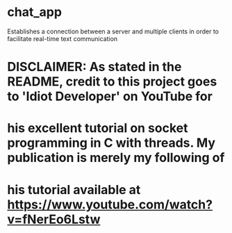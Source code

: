 # chat_app
Establishes a connection between a server and multiple clients in order to facilitate real-time text communication

# DISCLAIMER: As stated in the README, credit to this project goes to 'Idiot Developer' on YouTube for
# his excellent tutorial on socket programming in C with threads. My publication is merely my following of
# his tutorial available at https://www.youtube.com/watch?v=fNerEo6Lstw
